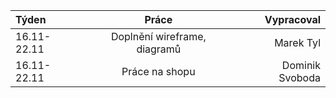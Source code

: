 | Týden       | Práce       | Vypracoval    |
| :---        |    :----:   |          ---: |
| 16.11-22.11      | Doplnění wireframe, diagramů       | Marek Tyl |
| 16.11-22.11   | Práce na shopu        | Dominik Svoboda |
